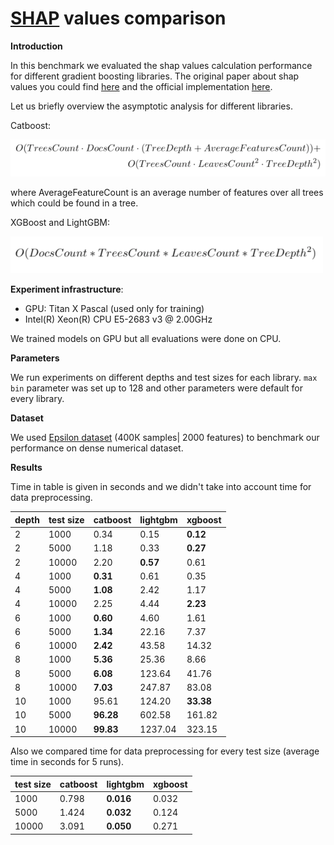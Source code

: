 # [SHAP](https://arxiv.org/abs/1705.07874) values comparison

**Introduction**

In this benchmark we evaluated the shap values calculation performance for different gradient boosting libraries. The original paper about shap values you could find [here](https://arxiv.org/abs/1802.03888) and the official implementation [here](https://github.com/slundberg/shap).
	
Let us briefly overview the asymptotic analysis for different libraries.
	
Catboost:
	
<img src="./figures/catboost_shap.png" width="600"/>

where AverageFeatureCount is an average number of features over all trees which could be found in a tree.

XGBoost and LightGBM:

<img src="./figures/lgbm_xgb_shap.png" width="500"/>

**Experiment infrastructure**: 

* GPU: Titan X Pascal (used only for training)
* Intel(R) Xeon(R) CPU E5-2683 v3 @ 2.00GHz 
	
We trained models on GPU but all evaluations were done on CPU.

**Parameters**

We run experiments on different depths and test sizes for each 	library. ``max bin`` parameter was set up to 128 and 	other parameters were default for every library.
	
**Dataset**

We used [Epsilon dataset](https://www.csie.ntu.edu.tw/~cjlin/libsvmtools/datasets/binary.html) (400К samples| 2000 features) to benchmark our performance on dense numerical dataset.
	
		
**Results**

Time in table is given in seconds and we didn't take into account time for data preprocessing.


depth|test size|catboost|lightgbm|xgboost|
:--------|:----|:-------|:-------|:------|
2|1000|0.34|0.15|**0.12**|
2|5000|1.18|0.33|**0.27**
2|10000|2.20|**0.57**|0.61
4|1000|**0.31**|0.61|0.35
4|5000|**1.08**|2.42|1.17
4|10000|2.25|4.44|**2.23**
6|1000|**0.60**|4.60|1.61
6|5000|**1.34**|22.16|7.37
6|10000|**2.42**|43.58|14.32
8|1000|**5.36**|25.36|8.66
8|5000|**6.08**|123.64|41.76
8|10000|**7.03**|247.87|83.08
10|1000|95.61|124.20|**33.38**
10|5000|**96.28**|602.58|161.82
10|10000|**99.83**|1237.04|323.15




Also we compared time for data preprocessing for every test size (average time in seconds for 5 runs).

|test size| catboost | lightgbm | xgboost |
:---------|:---------|:---------|:--------|
1000      | 0.798    | **0.016**    | 0.032   |
5000      | 1.424    | **0.032**    | 0.124   |
10000     | 3.091    | **0.050**    | 0.271   |




